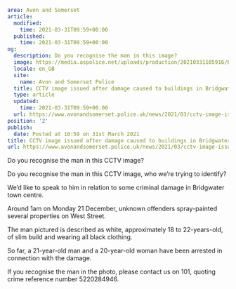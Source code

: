 ```yaml
area: Avon and Somerset
article:
  modified:
    time: 2021-03-31T09:59+00:00
  published:
    time: 2021-03-31T09:59+00:00
og:
  description: Do you recognise the man in this image?
  image: https://media.aspolice.net/uploads/production/20210331105916/Bridgwater-CCTV-image-website.jpg
  locale: en_GB
  site:
    name: Avon and Somerset Police
  title: CCTV image issued after damage caused to buildings in Bridgwater | Avon and Somerset Police
  type: article
  updated:
    time: 2021-03-31T09:59+00:00
  url: https://www.avonandsomerset.police.uk/news/2021/03/cctv-image-issued-after-damage-caused-to-buildings-in-bridgwater/
position: '2'
publish:
  date: Posted at 10:59 on 31st March 2021
title: CCTV image issued after damage caused to buildings in Bridgwater | Avon and Somerset Police
url: https://www.avonandsomerset.police.uk/news/2021/03/cctv-image-issued-after-damage-caused-to-buildings-in-bridgwater/
```

Do you recognise the man in this CCTV image?

Do you recognise the man in this CCTV image, who we’re trying to identify?

We’d like to speak to him in relation to some criminal damage in Bridgwater town centre.

Around 1am on Monday 21 December, unknown offenders spray-painted several properties on West Street.

The man pictured is described as white, approximately 18 to 22-years-old, of slim build and wearing all black clothing.

So far, a 21-year-old man and a 20-year-old woman have been arrested in connection with the damage.

If you recognise the man in the photo, please contact us on 101, quoting crime reference number 5220284946.
